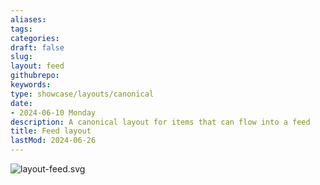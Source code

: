 ```yaml
---
aliases: 
tags:
categories:
draft: false
slug: 
layout: feed
githubrepo: 
keywords: 
type: showcase/layouts/canonical
date:
- 2024-06-10 Monday
description: A canonical layout for items that can flow into a feed
title: Feed layout
lastMod: 2024-06-26
---
```

![layout-feed.svg](/assets/layout-feed_1719430839167_0.svg)
